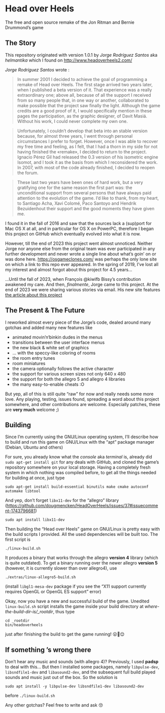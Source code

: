 # Head over Heels

The free and open source remake of the Jon Ritman and Bernie Drummond’s game

## The Story

This repository originated with version 1.0.1 by *Jorge Rodríguez Santos* aka *helmantika*
which I found on http://www.headoverheels2.com/

*Jorge Rodríguez Santos* wrote :

> In summer 2001 I decided to achieve the goal of programming a remake of Head over Heels. The first stage arrived two years later, when I published a beta version of it. That experience was a really extraordinary one; above all, because of all the support I received from so many people that, in one way or another, collaborated to make possible that the project saw finally the light. Although the game credits are a good proof of it, I would specifically mention in these pages the participation, as the graphic designer, of Davit Masiá. Without his work, I could never complete my own one.

> Unfortunately, I couldn’t develop that beta into an stable version because, for almost three years, I went through personal circumstances I prefer to forget. However, once I was able to recover my free time and feeling, as I felt, that I had a thorn in my side for not having finished the «remake», I decided to return to the project. Ignacio Pérez Gil had released the 0.3 version of his isometric engine Isomot, and I took it as the basis from which I reconsidered the work. In 2007, with most of the code already finished, I decided to reopen the forum.

> These last two years have been ones of hard work, but a very gratifying one for the same reason the first part was: the unconditional support from several persons that have always paid attention to the evolution of the game. I’d like to thank, from my heart, to Santiago Acha, Xavi Colomé, Paco Santoyo and Hendrik Bezuidenhout their support and the good moments they have given me.

I found it in the fall of 2016 and saw that the sources lack a (sup)port for Mac OS X at all, and in particular for OS X on PowerPC,
therefore I began this project on GitHub which eventually evolved into what it is now.

However, till the end of 2023 this project went almost unnoticed.
Neither Jorge nor anyone else from the original team was ever participated in any further development and never wrote a single line about what’s goin’ on or was done here.
https://osgameclones.com/ was perhaps the only lone site on which a link to this repo ever appeared.
In the spring of 2019, I’ve lost all my interest and almost forgot about this project for 4.5 years...

...Until the fall of 2023, when François @kiwifb Bissy’s contribution awakened my care.
And then, *finalmente*, Jorge came to this project.
At the end of 2023 we were sharing various stories via email.
His new site features [the article about this project](https://hoh.helmantika.com/2024/04/02/el-remake-de-douglas/)

## The Present & The Future

I reworked almost every piece of the Jorge’s code, dealed around many gotchas and added many new features like

* animated movin’n‘binkin dudes in the menus
* transitions between the user interface menus
* the new black & white set of graphics
* ... with the speccy-like coloring of rooms
* the room entry tunes
* room miniatures
* the camera optionally follows the active character
* the support for various screen sizes not only 640 x 480
* the support for both the allegro 5 and allegro 4 libraries
* the many easy-to-enable cheats :O

But yep, all of this is still quite “raw” for now and really needs some more love.
Any playing, testing, issues found, spreading a word about this project somewhere, and other contributions are welcome.
Especially patches, these are **very much** welcome ;)

## Building

Since I’m currently using the GNU/Linux operating system, I’ll describe how to build and run this game on GNU/Linux with the “apt” package manager (Debian, Ubuntu and others)

For sure, you already know what the *console* aka *terminal* is, already did ``sudo apt-get install git`` for any deals with GitHub, and cloned the game’s repository somewhere on your local storage. Having a completely fresh system in which nothing was compiled before, to get all the things needed for building at once, just type

```
sudo apt-get install build-essential binutils make cmake autoconf automake libtool
```

And yep, don’t forget ``libx11-dev`` for the “allegro” library (https://github.com/dougmencken/HeadOverHeels/issues/37#issuecomment-1743796681)

```
sudo apt install libx11-dev
```

Then building the “Head over Heels” game on GNU/Linux is pretty easy with the build scripts I provided. All the used dependencies will be built too.
The first script is

```
./linux-build.sh
```

It produces a binary that works through the allegro **version 4** library (which is quite outdated).
To get a binary running over the newer allegro **version 5** (however, it is currently slower than over allegro4), use

```
./extras/linux-allegro5-build.sh
```

(install ``libgl1-mesa-dev`` package if you see the “X11 support currently requires OpenGL or OpenGL ES support” error)

Okay, now you have a new and successful build of the game.
Unedited ``linux-build.sh`` script installs the game inside your build directory at *where-the-build-dir-is/_rootdir*, thus type

```
cd _rootdir
bin/headoverheels
```

just after finishing the build to get the game running! 😲🥹😌

## If something ’s wrong there

Don’t hear any music and sounds (with allegro 4)? Previously, I used **padsp** to deal with this... But then I installed some packages, namely `libpulse-dev`, `libsndfile1-dev` and `libasound2-dev`, and the subsequent full build played sounds and music just out of the box. So the solution is

```
sudo apt install -y libpulse-dev libsndfile1-dev libasound2-dev
```

before `./linux-build.sh`

Any other gotchas? Feel free to write and ask 😚
